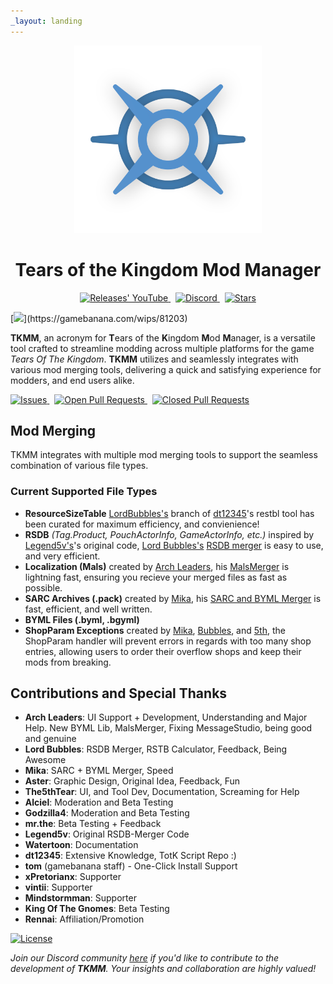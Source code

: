 ```yaml
---
_layout: landing
---
```


<div align="center">
  <a href="/"><img src="images/Icon-Transparent-1024.png" width="300vh"></a>
  <h1 id="main-title">Tears of the Kingdom Mod Manager</h1>
</div>

<p align="center" style="text-align: center;">
  <a href="https://github.com/TKMM-Team/Tkmm/releases">
    <img src="https://img.shields.io/github/v/tag/TKMM-Team/Tkmm?style=for-the-badge&logoColor=C71B42&color=C71B42&labelColor=2A2C33&logo=github&label=Version" alt="Releases' YouTube"/>
  </a> &nbsp;
  <a href="https://discord.com/invite/3tNUBWQRXv">
    <img src="https://img.shields.io/discord/1179611100183011429?style=for-the-badge&logoColor=3b83c8&color=3b83c8&labelColor=2A2C33&logo=discord&label=discord" alt="Discord"/>
  </a> &nbsp;
  <a href="https://github.com/TKMM-Team/Tkmm">
    <img src="https://img.shields.io/github/stars/TKMM-Team/Tkmm?style=for-the-badge&logoColor=FFCB41&color=FFCB41&labelColor=2A2C33&logo=github" alt="Stars"/>
  </a>
</p>

[![]("https://gamebanana.com/wips/embeddables/81203?type=medium")](https://gamebanana.com/wips/81203)

**TKMM**, an acronym for **T**ears of the **K**ingdom **M**od **M**anager, is a versatile tool crafted to streamline modding across multiple platforms for the game *Tears Of The Kingdom*. **TKMM** utilizes and seamlessly integrates with various mod merging tools, delivering a quick and satisfying experience for modders, and end users alike.

<p>
  <a href="https://github.com/TKMM-Team/Tkmm/issues">
    <img src="https://img.shields.io/github/issues/TKMM-Team/Tkmm?logoColor=red&color=red&logo=github&style=flat&labelColor=2A2C33" alt="Issues"/>
  </a> &nbsp;
  <a href="https://github.com/TKMM-Team/Tkmm/pulls">
    <img src="https://img.shields.io/github/issues-pr/TKMM-Team/Tkmm?style=flat&labelColor=2A2C33&logoColor=blue&color=blue&logo=github" alt="Open Pull Requests"/>
  </a> &nbsp;
  <a href="https://github.com/TKMM-Team/Tkmm/pulls">
    <img src="https://img.shields.io/github/issues-pr-closed/TKMM-Team/Tkmm?style=flat&labelColor=2A2C33&logoColor=5751FF&color=5751FF&logo=github" alt="Closed Pull Requests"/>
  </a>
</p>

## Mod Merging

TKMM integrates with multiple mod merging tools to support the seamless combination of various file types.

### Current Supported File Types

* **ResourceSizeTable** [LordBubbles's](https://github.com/MasterBubbles) branch of [dt12345]()'s restbl tool has been curated for maximum efficiency, and convienience!
* **RSDB** *(Tag.Product, PouchActorInfo, GameActorInfo, etc.)* inspired by [Legend5v's](https://gamebanana.com/members/2731522)'s original code, [Lord Bubbles's](https://github.com/MasterBubbles) [RSDB merger](https://github.com/MasterBubbles/rsdb-merge) is easy to use, and very efficient.
* **Localization (Mals)** created by [Arch Leaders](https://github.com/ArchLeaders), his [MalsMerger](https://github.com/ArchLeaders/MalsMerger) is lightning fast, ensuring you recieve your merged files as fast as possible.
* **SARC Archives (.pack)** created by [Mika](https://github.com/okmika), his [SARC and BYML Merger](https://github.com/okmika/TKMM-SARC) is fast, efficient, and well written.
* **BYML Files (.byml, .bgyml)**
* **ShopParam Exceptions** created by [Mika](https://github.com/okmika), [Bubbles](https://github.com/MasterBubbles), and [5th](https://github.com/The5thTear), the ShopParam handler will prevent errors in regards with too many shop entries, allowing users to order their overflow shops and keep their mods from breaking.

## Contributions and Special Thanks

* **Arch Leaders**: UI Support + Development, Understanding and Major Help. New BYML Lib, MalsMerger, Fixing MessageStudio, being good and genuine
* **Lord Bubbles**: RSDB Merger, RSTB Calculator, Feedback, Being Awesome
* **Mika**: SARC + BYML Merger, Speed
* **Aster**: Graphic Design, Original Idea, Feedback, Fun
* **The5thTear**: UI, and Tool Dev, Documentation, Screaming for Help
* **Alciel**: Moderation and Beta Testing
* **Godzilla4**: Moderation and Beta Testing
* **mr.the**: Beta Testing + Feedback
* **Legend5v**: Original RSDB-Merger Code
* **Watertoon**: Documentation
* **dt12345**: Extensive Knowledge, TotK Script Repo :)
* **tom** (gamebanana staff) - One-Click Install Support
* **xPretorianx**: Supporter
* **vintii**: Supporter
* **Mindstormman**: Supporter
* **King Of The Gnomes**: Beta Testing
* **Rennai**: Affiliation/Promotion

[![License](https://img.shields.io/badge/License-MIT-blue.svg)](https://github.com/TKMM-Team/Tkmm/blob/master/License.md)

*Join our Discord community [here](https://discord.com/invite/3tNUBWQRXv) if you'd like to contribute to the development of **TKMM**. Your insights and collaboration are highly valued!*
